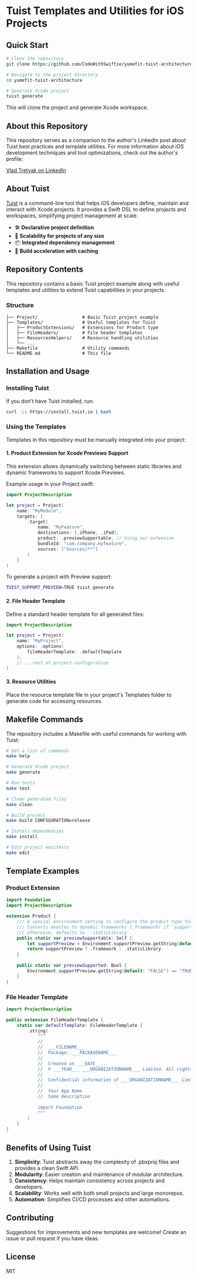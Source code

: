 # Tuist Templates and Utilities for iOS Projects

## Quick Start

```bash
# Clone the repository
git clone https://github.com/CodeWithSwiftie/yumefit-tuist-architecture

# Navigate to the project directory
cd yumefit-tuist-architecture

# Generate Xcode project
tuist generate
```

This will clone the project and generate Xcode workspace.

## About this Repository

This repository serves as a companion to the author's LinkedIn post about Tuist best practices and template utilities. For more information about iOS development techniques and tool optimizations, check out the author's profile:

[Vlad Tretyak on LinkedIn](https://www.linkedin.com/in/vlad-tretyak/)

## About Tuist

[Tuist](https://tuist.io) is a command-line tool that helps iOS developers define, maintain and interact with Xcode projects. It provides a Swift DSL to define projects and workspaces, simplifying project management at scale.

- 🛠 **Declarative project definition**
- 🔄 **Scalability for projects of any size**
- 📦 **Integrated dependency management**
- 🚀 **Build acceleration with caching**

## Repository Contents

This repository contains a basic Tuist project example along with useful templates and utilities to extend Tuist capabilities in your projects.

### Structure

```
├── Project/                 # Basic Tuist project example
├── Templates/               # Useful templates for Tuist
│   ├── ProductExtensions/   # Extensions for Product type
│   ├── FileHeaders/         # File header templates
│   ├── ResourcesHelpers/    # Resource handling utilities
│   └── ...
├── Makefile                 # Utility commands
└── README.md                # This file
```

## Installation and Usage

### Installing Tuist

If you don't have Tuist installed, run:

```bash
curl -Ls https://install.tuist.io | bash
```

### Using the Templates

Templates in this repository must be manually integrated into your project:

#### 1. Product Extension for Xcode Previews Support

This extension allows dynamically switching between static libraries and dynamic frameworks to support Xcode Previews.

Example usage in your Project.swift:

```swift
import ProjectDescription

let project = Project(
    name: "MyModule",
    targets: [
        .target(
            name: "MyFeature",
            destinations: [.iPhone, .iPad],
            product: .previewSupportable, // Using our extension
            bundleId: "com.company.myfeature",
            sources: ["Sources/**"]
        )
    ]
)
```

To generate a project with Preview support:

```bash
TUIST_SUPPORT_PREVIEW=TRUE tuist generate
```

#### 2. File Header Template

Define a standard header template for all generated files:

```swift
import ProjectDescription

let project = Project(
    name: "MyProject",
    options: .options(
        fileHeaderTemplate: .defaultTemplate
    ),
    // ...rest of project configuration
)
```

#### 3. Resource Utilities

Place the resource template file in your project's Templates folder to generate code for accessing resources.

## Makefile Commands

The repository includes a Makefile with useful commands for working with Tuist:

```bash
# Get a list of commands
make help

# Generate Xcode project
make generate

# Run tests
make test

# Clean generated files
make clean

# Build project
make build CONFIGURATION=release

# Install dependencies
make install

# Edit project manifests
make edit
```

## Template Examples

### Product Extension

```swift
import Foundation
import ProjectDescription

extension Product {
    /// A special environment setting to configure the product type for Xcode Preview compatibility.
    /// Converts modules to dynamic frameworks (.framework) if `supportPreview` is set to "TRUE";
    /// otherwise, defaults to `.staticLibrary`.
    public static var previewSupportable: Self {
        let supportPreview = Environment.supportPreview.getString(default: "FALSE") == "TRUE"
        return supportPreview ? .framework : .staticLibrary
    }
    
    public static var previewSupported: Bool {
        Environment.supportPreview.getString(default: "FALSE") == "TRUE"
    }
}
```

### File Header Template

```swift
import ProjectDescription

public extension FileHeaderTemplate {
    static var defaultTemplate: FileHeaderTemplate {
        .string(
            """
            //
            //  ___FILENAME___
            //  Package: ___PACKAGENAME___
            //
            //  Created on ___DATE___.
            //  © ___YEAR___ ___ORGANIZATIONNAME___ Limited. All rights reserved.
            //
            //  Confidential information of ___ORGANIZATIONNAME___ Limited. Unauthorized use or distribution is prohibited.
            //
            //  Your App Name
            //  Some description
            
            import Foundation
            """
        )
    }
}
```

## Benefits of Using Tuist

1. **Simplicity**: Tuist abstracts away the complexity of .pbxproj files and provides a clean Swift API.
2. **Modularity**: Easier creation and maintenance of modular architecture.
3. **Consistency**: Helps maintain consistency across projects and developers.
4. **Scalability**: Works well with both small projects and large monorepos.
5. **Automation**: Simplifies CI/CD processes and other automations.

## Contributing

Suggestions for improvements and new templates are welcome! Create an issue or pull request if you have ideas.

## License

MIT
